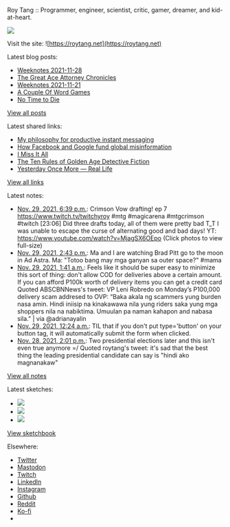 Roy Tang :: Programmer, engineer, scientist, critic, gamer, dreamer, and kid-at-heart.

![](https://roytang.net/static/img/profile.jpg)

Visit the site: ![https://roytang.net](https://roytang.net)

Latest blog posts:

- [Weeknotes 2021-11-28](https://roytang.net/2021/11/weeknotes-11-28/)
- [The Great Ace Attorney Chronicles](https://roytang.net/2021/11/great-ace-attorney/)
- [Weeknotes 2021-11-21](https://roytang.net/2021/11/weeknotes-11-21/)
- [A Couple Of Word Games](https://roytang.net/2021/11/couple-word-games/)
- [No Time to Die](https://roytang.net/2021/11/no-time-to-die/)

[View all posts](https://roytang.net/blog)

Latest shared links:

- [My philosophy for productive instant messaging](https://roytang.net/2021/11/d6e28b2791cb472886983200beaae65c/)
- [How Facebook and Google fund global misinformation](https://roytang.net/2021/11/902aca5511ea19f374a771ed7065c574/)
- [I Miss It All](https://roytang.net/2021/11/dac5ccfeacc874f4925140ef30e0f52a/)
- [The Ten Rules of Golden Age Detective Fiction](https://roytang.net/2021/11/the-ten-rules-of-golden-age-detective-fiction/)
- [Yesterday Once More — Real Life](https://roytang.net/2021/11/yesterday-once-more-real-life/)

[View all links](https://roytang.net/links)

Latest notes:

- [Nov. 29, 2021, 6:39 p.m.](https://roytang.net/2021/11/1465269118542753794/): Crimson Vow drafting! ep 7 https://www.twitch.tv/twitchyroy #mtg #magicarena #mtgcrimson #twitch [23:06] Did three drafts today, all of them were pretty bad T_T I was unable to escape the curse of alternating good and bad days! YT: https://www.youtube.com/watch?v=MjagSX6OEpo (Click photos to view full-size)
- [Nov. 29, 2021, 2:43 p.m.](https://roytang.net/2021/11/1465209746344927232/): Ma and I are watching Brad Pitt go to the moon in Ad Astra. Ma: &quot;Totoo bang may mga ganyan sa outer space?&quot; #mama
- [Nov. 29, 2021, 1:41 a.m.](https://roytang.net/2021/11/1465012958161821706/): Feels like it should be super easy to minimize this sort of thing: don&#x27;t allow COD for deliveries above a certain amount. If you can afford P100k worth of delivery items you can get a credit card Quoted ABSCBNNews&#x27;s tweet: VP Leni Robredo on Monday’s P100,000 delivery scam addresed to OVP: “Baka akala ng scammers yung burden nasa amin. Hindi iniisip na kinakawawa nila yung riders saka yung mga shoppers nila na nabiktima. Umuulan pa naman kahapon and nabasa sila.” | via @adrianayalin
- [Nov. 29, 2021, 12:24 a.m.](https://roytang.net/2021/11/9f39c7328bf6e0287ddf081133471731/): TIL that if you don&#x27;t put type=&#x27;button&#x27; on your button tag, it will automatically submit the form when clicked.
- [Nov. 28, 2021, 2:01 p.m.](https://roytang.net/2021/11/1464836835109048323/): Two presidential elections later and this isn&#x27;t even true anymore =/ Quoted roytang&#x27;s tweet: it&#x27;s sad that the best thing the leading presidential candidate can say is &quot;hindi ako magnanakaw&quot;

[View all notes](https://roytang.net/notes)

Latest sketches:


- ![](https://roytang.net/media/cache/37/a9/37a9e47e5c75d3e875603e6c4848f8f5.jpg)
- ![](https://roytang.net/media/cache/31/f6/31f61892547fc596546c54f7087765d9.jpg)
- ![](https://roytang.net/media/cache/68/b6/68b60af032c33165ff9f090aae9f46fe.jpg)

[View sketchbook](https://roytang.net/albums/sketchbook)


Elsewhere:

- [Twitter](https://twitter.com/roytang)
- [Mastodon](https://mastodon.technology/@roytang)
- [Twitch](https://twitch.tv/twitchyroy)
- [LinkedIn](https://www.linkedin.com/in/roytang)
- [Instagram](https://instagram.com/roytang0400)
- [Github](https://github.com/roytang)
- [Reddit](https://reddit.com/u/hungryroy)
- [Ko-fi](https://ko-fi.com/roytang)
- [](mailto:hello@roytang.net)